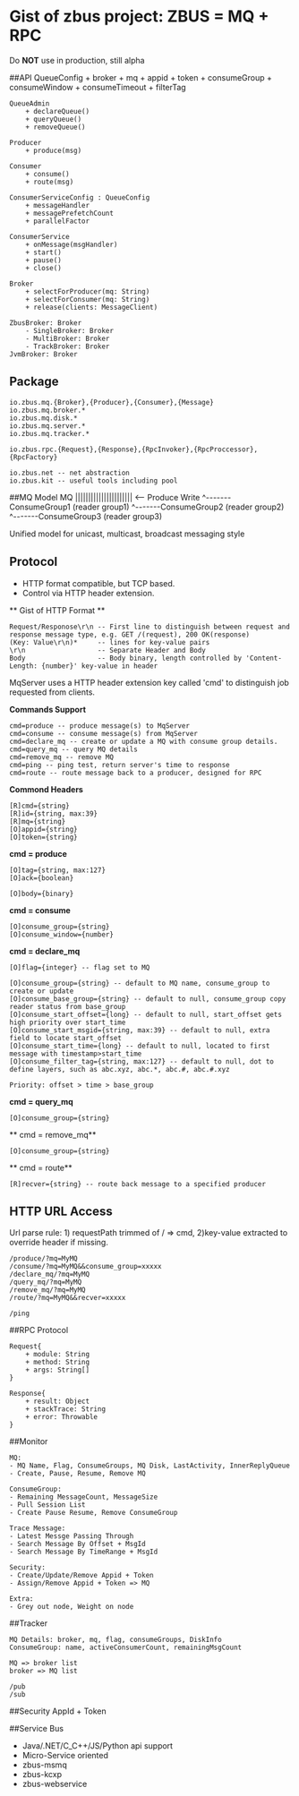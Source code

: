 # Gist of zbus project: ZBUS = MQ + RPC 

 Do **NOT** use in production, still alpha

##API
	QueueConfig
		+ broker
		+ mq
		+ appid
		+ token
		+ consumeGroup
		+ consumeWindow
		+ consumeTimeout
		+ filterTag
	
	QueueAdmin
		+ declareQueue()
		+ queryQueue()
		+ removeQueue()
	
	Producer
		+ produce(msg)
	
	Consumer
		+ consume()
		+ route(msg)
	
	ConsumerServiceConfig : QueueConfig
		+ messageHandler
		+ messagePrefetchCount
		+ parallelFactor
	
	ConsumerService
		+ onMessage(msgHandler)
		+ start()
		+ pause()
		+ close()
 	
	Broker
		+ selectForProducer(mq: String)
		+ selectForConsumer(mq: String)
		+ release(clients: MessageClient)
	
	ZbusBroker: Broker
		- SingleBroker: Broker
		- MultiBroker: Broker
		- TrackBroker: Broker
	JvmBroker: Broker

## Package
	
	io.zbus.mq.{Broker},{Producer},{Consumer},{Message}
	io.zbus.mq.broker.*
	io.zbus.mq.disk.*
	io.zbus.mq.server.*
	io.zbus.mq.tracker.*
	
	io.zbus.rpc.{Request},{Response},{RpcInvoker},{RpcProccessor},{RpcFactory}
	
	io.zbus.net -- net abstraction
	io.zbus.kit -- useful tools including pool

##MQ Model
	MQ   |||||||||||||||||||||| <-- Produce Write
	                   ^-------ConsumeGroup1              (reader group1)
	                       ^-------ConsumeGroup2          (reader group2)
	               ^-------ConsumeGroup3                  (reader group3)

Unified model for unicast, multicast, broadcast messaging style
		
## Protocol

* HTTP format compatible, but TCP based. 
* Control via HTTP header extension.

** Gist of HTTP Format **

	Request/Responose\r\n -- First line to distinguish between request and response message type, e.g. GET /(request), 200 OK(response)
	(Key: Value\r\n)*     -- lines for key-value pairs
	\r\n                  -- Separate Header and Body
	Body                  -- Body binary, length controlled by 'Content-Length: {number}' key-value in header


MqServer uses a HTTP header extension key called 'cmd' to distinguish job requested from clients.

**Commands Support**

	cmd=produce -- produce message(s) to MqServer
	cmd=consume -- consume message(s) from MqServer
	cmd=declare_mq -- create or update a MQ with consume group details.
	cmd=query_mq -- query MQ details
	cmd=remove_mq -- remove MQ
	cmd=ping -- ping test, return server's time to response
	cmd=route -- route message back to a producer, designed for RPC

**Commond Headers**

	[R]cmd={string}
	[R]id={string, max:39}
	[R]mq={string}
	[O]appid={string}
	[O]token={string}

**cmd = produce**

	[O]tag={string, max:127}
	[O]ack={boolean}
	
	[O]body={binary}

**cmd = consume**

	[O]consume_group={string}
	[O]consume_window={number}

**cmd = declare_mq**

	[O]flag={integer} -- flag set to MQ
	
	[O]consume_group={string} -- default to MQ name, consume_group to create or update
	[O]consume_base_group={string} -- default to null, consume_group copy reader status from base_group
	[O]consume_start_offset={long} -- default to null, start_offset gets high priority over start_time
	[O]consume_start_msgid={string, max:39} -- default to null, extra field to locate start_offset
	[O]consume_start_time={long} -- default to null, located to first message with timestamp>start_time
	[O]consume_filter_tag={string, max:127} -- default to null, dot to define layers, such as abc.xyz, abc.*, abc.#, abc.#.xyz
	
	Priority: offset > time > base_group

**cmd = query_mq**

	[O]consume_group={string}

** cmd = remove_mq**

	[O]consume_group={string}

** cmd = route**

	[R]recver={string} -- route back message to a specified producer

## HTTP URL Access

Url parse rule: 1) requestPath trimmed of / => cmd, 2)key-value extracted to override header if missing.

	/produce/?mq=MyMQ
	/consume/?mq=MyMQ&&consume_group=xxxxx
	/declare_mq/?mq=MyMQ
	/query_mq/?mq=MyMQ
	/remove_mq/?mq=MyMQ
	/route/?mq=MyMQ&&recver=xxxxx
	
	/ping
 
##RPC Protocol

	Request{
		+ module: String
		+ method: String
		+ args: String[]
	}

	Response{
		+ result: Object
		+ stackTrace: String
		+ error: Throwable
	}
 
 
##Monitor

	MQ:
	- MQ Name, Flag, ConsumeGroups, MQ Disk, LastActivity, InnerReplyQueue
	- Create, Pause, Resume, Remove MQ
	
	ConsumeGroup:
	- Remaining MessageCount, MessageSize
	- Pull Session List
	- Create Pause Resume, Remove ConsumeGroup
	
	Trace Message:
	- Latest Messge Passing Through
	- Search Message By Offset + MsgId
	- Search Message By TimeRange + MsgId
	
	Security:
	- Create/Update/Remove Appid + Token
	- Assign/Remove Appid + Token => MQ
	
	Extra:
	- Grey out node, Weight on node
 
##Tracker

	MQ Details: broker, mq, flag, consumeGroups, DiskInfo
	ConsumeGroup: name, activeConsumerCount, remainingMsgCount
	
	MQ => broker list
	broker => MQ list
	
	/pub
	/sub


##Security
AppId + Token


##Service Bus
- Java/.NET/C_C++/JS/Python api support
- Micro-Service oriented
- zbus-msmq
- zbus-kcxp
- zbus-webservice